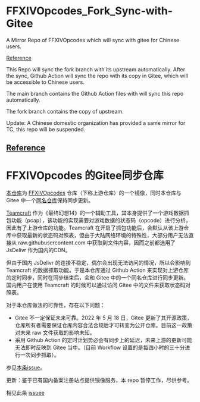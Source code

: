 # FFXIVOpcodes_Fork_Sync-with-Gitee
A Mirror Repo of FFXIVOpcodes which will sync with gitee for Chinese users.

[Reference](https://github.com/ffxiv-teamcraft/ffxiv-teamcraft/issues/2262)

This Repo will sync the fork branch with its upstream automatically.
After the sync, Github Action will sync the repo with its copy in Gitee, which will be accessible to Chinese users.

The main branch contains the Github Action files with will sync this repo automatically.

The fork branch contains the copy of upstream.

Update: A Chinese domestic organization has provided a same mirror for TC, this repo will be suspended.

[Reference](https://github.com/ffxiv-teamcraft/pcap-ffxiv/pull/31)
---

# FFXIVOpcodes 的Gitee同步仓库
[本仓库](https://github.com/Mundanity-fc/FFXIVOpcodes_Fork_Sync-with-Gitee/)为 [FFXIVOpcodes](https://github.com/karashiiro/FFXIVOpcodes) 仓库（下称上游仓库）的一个镜像，同时本仓库与 Gitee 中一个[同名仓库](https://gitee.com/mundanity/FFXIVOpcodes_Fork_Sync-with-Gitee)保持同步更新。

[Teamcraft](https://github.com/ffxiv-teamcraft/ffxiv-teamcraft) 作为《最终幻想14》的一个辅助工具，其本身提供了一个游戏数据抓包功能（pcap），该功能的实现需要对游戏数据的状态码（opcode）进行分析，因此有了上游仓库的功能。Teamcraft 在开启了抓包功能后，会默认从该上游仓库中获取最新的状态码对照表，但由于大陆网络环境的特殊性，大部分用户无法直接从 raw.githubusercontent.com 中获取到文件内容，因而之前都选用了 JsDelivr 作为国内的CDN。

但由于国内 JsDelivr 的连接不稳定，偶尔会出现无法访问的情况，所以会影响到 Teamcraft 的数据抓取功能。于是本仓库通过 Github Action 来实现对上游仓库的定时同步，同时在同步结束后，会和 Gitee 中的一个同名仓库进行同步更新。国内用户在使用 Teamcraft 的时候可以通过访问 Gitee 中的文件来获取状态码对照表。

对于本仓库做法的可靠性，存在以下问题：
  - Gitee 不一定保证未来可靠。2022 年 5 月 18 日，Gitee 更新了其开源政策，仓库所有者需要保证仓库内容合法合规后才可转变为公开仓库。目前这一政策对未来 raw 文件获取的影响未知。
  - 采用 Github Action 的定时计划势必会有同步上的延迟，未来上游的更新可能无法即时反映到 Gitee 当中。（目前 Workflow 设置的是每四小时的三十分进行一次同步抓取）。
 
参见[本条issue](https://github.com/ffxiv-teamcraft/ffxiv-teamcraft/issues/2262)。

更新：鉴于已有国内备案注册站点提供镜像服务，本 repo 暂停工作，尽供参考。

相见此条 [issuee](https://github.com/ffxiv-teamcraft/pcap-ffxiv/pull/31)
